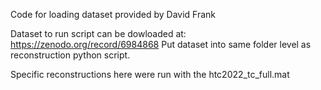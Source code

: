 Code for loading dataset provided by David Frank

Dataset to run script can be dowloaded at: https://zenodo.org/record/6984868
Put dataset into same folder level as reconstruction python script.

Specific reconstructions here were run with the htc2022_tc_full.mat